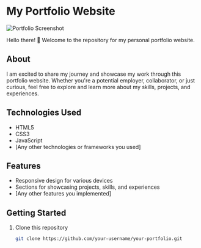 # My Portfolio Website

![Portfolio Screenshot](./assets/Screenshot2024-01-13151402.png)

Hello there! 👋 Welcome to the repository for my personal portfolio website.

## About

I am excited to share my journey and showcase my work through this portfolio website. Whether you're a potential employer, collaborator, or just curious, feel free to explore and learn more about my skills, projects, and experiences.

## Technologies Used

- HTML5
- CSS3
- JavaScript
- [Any other technologies or frameworks you used]

## Features

- Responsive design for various devices
- Sections for showcasing projects, skills, and experiences
- [Any other features you implemented]

## Getting Started

1. Clone this repository
   ```bash
   git clone https://github.com/your-username/your-portfolio.git
